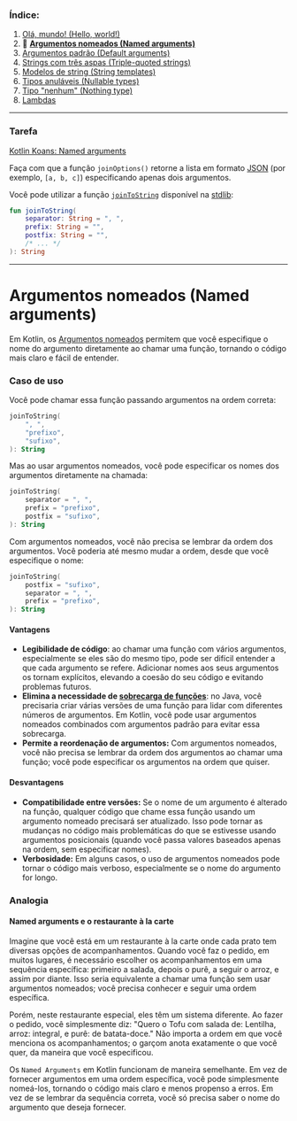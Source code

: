 ### Índice:

1. [Olá, mundo! (Hello, world!)](https://github.com/rsicarelli/kotlin-koans-edu-br/blob/main/koans/src/commonMain/kotlin/com/rsicarelli/koansbr/introduction/helloWorld/README.md)
2. 📖 **[Argumentos nomeados (Named arguments)](https://github.com/rsicarelli/kotlin-koans-edu-br/blob/main/koans/src/commonMain/kotlin/com/rsicarelli/koansbr/introduction/namedArguments/README.md)**
3. [Argumentos padrão (Default arguments)](https://github.com/rsicarelli/kotlin-koans-edu-br/blob/main/koans/src/commonMain/kotlin/com/rsicarelli/koansbr/introduction/defaultArguments/README.md)
4. [Strings com três aspas (Triple-quoted strings)](https://github.com/rsicarelli/kotlin-koans-edu-br/blob/main/koans/src/commonMain/kotlin/com/rsicarelli/koansbr/introduction/tripleQuotedStrings/README.md)
5. [Modelos de string (String templates)](https://github.com/rsicarelli/kotlin-koans-edu-br/blob/main/koans/src/commonMain/kotlin/com/rsicarelli/koansbr/introduction/stringTemplates/README.md)
6. [Tipos anuláveis (Nullable types)](https://github.com/rsicarelli/kotlin-koans-edu-br/blob/main/koans/src/commonMain/kotlin/com/rsicarelli/koansbr/introduction/nullableTypes/README.md)
7. [Tipo "nenhum" (Nothing type)](https://github.com/rsicarelli/kotlin-koans-edu-br/blob/main/koans/src/commonMain/kotlin/com/rsicarelli/koansbr/introduction/nothingType/README.md)
8. [Lambdas](https://github.com/rsicarelli/kotlin-koans-edu-br/blob/main/koans/src/commonMain/kotlin/com/rsicarelli/koansbr/introduction/lambdas/README.md)

---

### Tarefa

[Kotlin Koans: Named arguments](https://play.kotlinlang.org/koans/Introduction/Named%20arguments/Task.kt)

Faça com que a função `joinOptions()` retorne a lista em formato [JSON](https://pt.wikipedia.org/wiki/JSON) (por exemplo, `[a, b, c]`)
especificando apenas dois argumentos.

Você pode utilizar a função [`joinToString`](https://kotlinlang.org/api/latest/jvm/stdlib/kotlin.collections/join-to-string.html) disponível
na [stdlib](https://kotlinlang.org/api/latest/jvm/stdlib/):

```kotlin
fun joinToString(
    separator: String = ", ",
    prefix: String = "",
    postfix: String = "",
    /* ... */
): String
```

---

# Argumentos nomeados (Named arguments)

Em Kotlin, os [Argumentos nomeados](https://kotlinlang.org/docs/kotlin-tour-functions.html#named-arguments) permitem que você especifique o
nome do argumento diretamente ao chamar uma função, tornando o código mais claro e fácil de entender.

### Caso de uso

Você pode chamar essa função passando argumentos na ordem correta:

```kotlin
joinToString(
    ", ",
    "prefixo",
    "sufixo",
): String
```

Mas ao usar argumentos nomeados, você pode especificar os nomes dos argumentos diretamente na chamada:

```kotlin
joinToString(
    separator = ", ",
    prefix = "prefixo",
    postfix = "sufixo",
): String
```

Com argumentos nomeados, você não precisa se lembrar da ordem dos argumentos. Você poderia até mesmo mudar a ordem, desde que você
especifique o nome:

```kotlin
joinToString(
    postfix = "sufixo",
    separator = ", ",
    prefix = "prefixo",
): String
```

#### Vantagens

- **Legibilidade de código**: ao chamar uma função com vários argumentos, especialmente se eles são do mesmo tipo, pode ser difícil entender
  a que cada argumento se refere. Adicionar nomes aos seus argumentos os tornam explícitos, elevando a coesão do seu código e evitando
  problemas futuros.
- **Elimina a necessidade de [sobrecarga de funções](https://pt.wikipedia.org/wiki/Sobrecarga_de_fun%C3%A7%C3%A3o)**: no Java, você
  precisaria criar várias versões de uma função para lidar com diferentes
  números de argumentos. Em Kotlin, você pode usar argumentos nomeados combinados com argumentos padrão para evitar essa sobrecarga.
- **Permite a reordenação de argumentos:** Com argumentos nomeados, você não precisa se lembrar da ordem dos argumentos ao chamar uma
  função; você pode especificar os argumentos na ordem que quiser.

#### Desvantagens

- **Compatibilidade entre versões:** Se o nome de um argumento é alterado na função, qualquer código que chame essa função usando um
  argumento nomeado precisará ser atualizado. Isso pode tornar as mudanças no código mais problemáticas do que se estivesse usando
  argumentos posicionais (quando você passa valores baseados apenas na ordem, sem especificar nomes).
- **Verbosidade:** Em alguns casos, o uso de argumentos nomeados pode tornar o código mais verboso, especialmente se o nome do argumento for
  longo.

### Analogia

#### Named arguments e o restaurante à la carte

Imagine que você está em um restaurante à la carte onde cada prato tem diversas opções de acompanhamentos. Quando você faz o pedido, em
muitos lugares, é necessário escolher os acompanhamentos em uma sequência específica: primeiro a salada, depois o purê, a seguir o arroz, e
assim por diante. Isso seria equivalente a chamar uma função sem usar argumentos nomeados; você precisa conhecer e seguir uma ordem
específica.

Porém, neste restaurante especial, eles têm um sistema diferente. Ao fazer o pedido, você simplesmente diz: "Quero o Tofu com salada de:
Lentilha, arroz: integral, e purê: de batata-doce." Não importa a ordem em que você menciona os acompanhamentos; o garçom anota exatamente o
que você quer, da maneira que você especificou.

Os `Named Arguments` em Kotlin funcionam de maneira semelhante. Em vez de fornecer argumentos em uma ordem específica, você pode
simplesmente nomeá-los, tornando o código mais claro e menos propenso a erros. Em vez de se lembrar da sequência correta, você só precisa
saber o nome do argumento que deseja fornecer.
